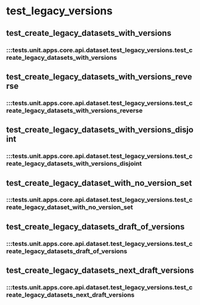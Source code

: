 # test_legacy_versions

## test_create_legacy_datasets_with_versions

### :::tests.unit.apps.core.api.dataset.test_legacy_versions.test_create_legacy_datasets_with_versions

## test_create_legacy_datasets_with_versions_reverse

### :::tests.unit.apps.core.api.dataset.test_legacy_versions.test_create_legacy_datasets_with_versions_reverse

## test_create_legacy_datasets_with_versions_disjoint

### :::tests.unit.apps.core.api.dataset.test_legacy_versions.test_create_legacy_datasets_with_versions_disjoint

## test_create_legacy_dataset_with_no_version_set

### :::tests.unit.apps.core.api.dataset.test_legacy_versions.test_create_legacy_dataset_with_no_version_set

## test_create_legacy_datasets_draft_of_versions

### :::tests.unit.apps.core.api.dataset.test_legacy_versions.test_create_legacy_datasets_draft_of_versions

## test_create_legacy_datasets_next_draft_versions

### :::tests.unit.apps.core.api.dataset.test_legacy_versions.test_create_legacy_datasets_next_draft_versions

